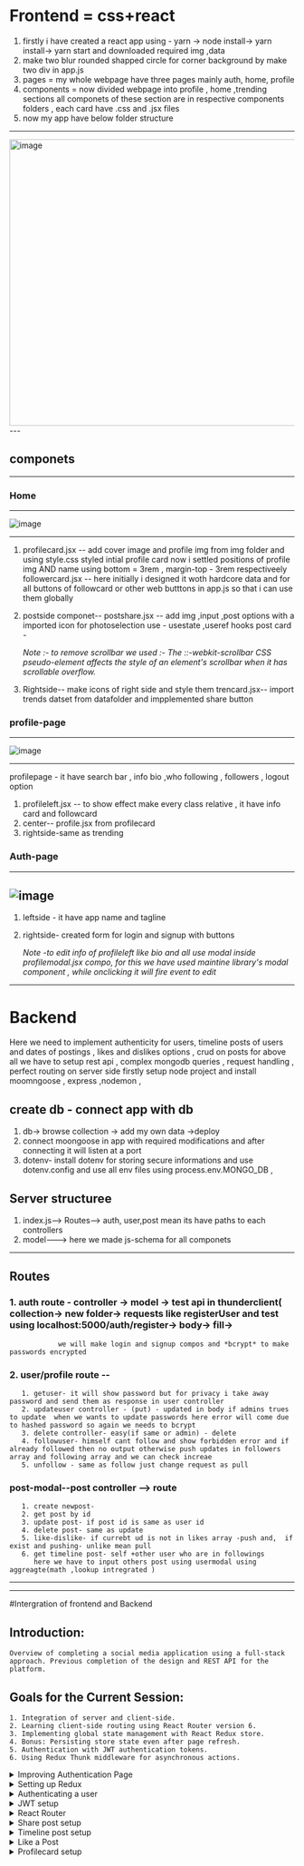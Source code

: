 
# Frontend = css+react
1. firstly i have created a react app using - yarn -> node install-> yarn  install-> yarn start  and downloaded required img ,data
2. make two blur rounded shapped circle  for corner  background  by make two div in app.js
3.  pages = my whole webpage have three pages mainly auth, home, profile
4. components =  now divided webpage into profile , home ,trending sections all componets of these section are in respective components folders , each card have .css and .jsx files
5. now my app have below folder structure
  ---
 <img width="505" alt="image" src="https://github.com/Akmeena4u/FullStack-SocialMediaApp/assets/93425334/35a2a61e-385d-4b8d-8ab4-c9bd2471fe89">
---

## componets 
---
### Home
---
![image](https://github.com/Akmeena4u/FullStack-SocialMediaApp/assets/93425334/c4730958-3561-42d5-87e2-afb63b6b4a52)

---
1. profilecard.jsx -- add cover image and profile img from img folder and using style.css styled intial profile card                                                                                                        now i settled positions of profile img AND  name using bottom = 3rem , margin-top - 3rem respectiveely
  followercard.jsx --   here initially i designed it woth hardcore data and for all buttons of followcard or other web butttons in app.js so that  i can use them globally


2. postside componet-- postshare.jsx -- add img ,input ,post options with a imported icon for photoselection use - usestate ,useref hooks
                       post card -

   *Note :- to remove scrollbar we used :-  The ::-webkit-scrollbar CSS pseudo-element affects the style of an element's scrollbar when it has scrollable overflow.*

 3. Rightside-- make icons of right side and style them
                trencard.jsx-- import trends datset from datafolder and impplemented share button

 
 ### profile-page 
 ---
 ![image](https://github.com/Akmeena4u/FullStack-SocialMediaApp/assets/93425334/b8f2cb6c-a4ef-42c7-8ff0-0559c52a0b10)

---
 profilepage - it have search bar , info bio ,who following , followers ,  logout option    
 1. profileleft.jsx -- to show effect make every class relative , it have info card  and followcard
 2. center-- profile.jsx from profilecard
 3. rightside-same as trending


### Auth-page
---
![image](https://github.com/Akmeena4u/FullStack-SocialMediaApp/assets/93425334/872eab97-fa8a-4ecf-91a2-288ed5260d20)
---
1. leftside - it have app name and tagline
2. rightside- created form for login and signup with buttons

   *Note -to edit info of profileleft  like bio and all use modal inside profilemodal.jsx compo, for this we have used maintine library's modal component , while onclicking it will fire event to 
          edit*
                         
---                   
        




# Backend 

Here we need to implement authenticity for users, timeline posts of users  and dates of postings , likes and dislikes options , crud on posts 
for above all we have to setup rest api , complex mongodb queries , request handling , perfect routing on server side 
firstly setup node project and install moomngoose ,  express ,nodemon ,

## create db - connect app with db
1. db-> browse collection -> add my own data ->deploy
2. connect moongoose in app  with required modifications and after connecting it will listen at a port
3. dotenv- install dotenv for storing secure informations and use dotenv.config and use all env files using process.env.MONGO_DB ,

## Server structuree 
1. index.js--> Routes--> auth, user,post mean its have paths to each controllers
2. model---> here we made js-schema  for all componets
----
## Routes 
### 1. auth route - controller -> model -> test api in thunderclient( collection-> new folder-> requests like registerUser and test using localhost:5000/auth/register-> body-> fill->
                we will make login and signup compos and *bcrypt* to make passwords encrypted
### 2. user/profile route --
       1. getuser- it will show password but for privacy i take away password and send them as response in user controller
       2. updateuser controller - (put) - updated in body if admins trues to update  when we wants to update passwords here error will come due to hashed password so again we needs to bcrypt 
       3. delete controller- easy(if same or admin) - delete
       4. followuser- himself cant follow and show forbidden error and if already followed then no output otherwise push updates in followers array and following array and we can check increae 
       5. unfollow - same as follow just change request as pull


### post-modal--post controller --> route
       1. create newpost- 
       2. get post by id
       3. update post- if post id is same as user id
       4. delete post- same as update
       5. like-dislike- if currebt ud is not in likes array -push and,  if exist and pushing- unlike mean pull
       6. get timeline post- self +other user who are in followings
          here we have to input others post using usermodal using aggreagte(math ,lookup intregrated )

  ---     

---

#Intergration of frontend and Backend

## Introduction:
    Overview of completing a social media application using a full-stack approach. Previous completion of the design and REST API for the platform.

## Goals for the Current Session:
    1. Integration of server and client-side.
    2. Learning client-side routing using React Router version 6.
    3. Implementing global state management with React Redux store.
    4. Bonus: Persisting store state even after page refresh.
    5. Authentication with JWT authentication tokens.
    6. Using Redux Thunk middleware for asynchronous actions.


<details>
 <summary>Improving Authentication Page</summary> 

  ### Improving Authentication Page

#### Setting Up Client-side:
1. Created a "client" folder for the frontend.
2. Initialized the client-side using `yarn start`.
3. Concurrently ran the server-side using `npm start`.
4. Opened VS Code and navigated to the "pages" directory.
5. Modified the login and signup components in the "or.jsx" file.
6. Removed the login function and utilized the signup component.
7. Structured the layout with a comment to distinguish between the left and right sides.
8. Implemented conditional rendering using the `useState` hook for login and signup forms.
9. Created a button to switch between login and signup forms based on user interaction.
10. Styled the clickable text with a pointer cursor.

#### Handling Form Inputs:
11. Initialized a `data` state with the `useState` hook to store input values.
12. Created a `handleChange` function to update the `data` state on input changes.
13. Applied the `handleChange` function to all input fields using the `onChange` attribute.
14. Changed the input type for password fields to "password" for security.

#### Confirming Passwords:
15. Added a `confirmPass` state to manage whether the confirmed password is valid.
16. Conditionally rendered an error message if the confirmed password doesn't match.
17. Styled the error message with a red color, font size, and margin.
18. Ensured the error message is displayed only when `confirmPass` is false.

#### Handling Form Submission:
19. Implemented a `handleSubmit` function to prevent default form submission.
20. Checked if the form is in signup mode and verified if the password matches the confirmed password.
21. Updated the `confirmPass` state accordingly.
22. Created a `resetForm` function to reset form values and clear error messages.
23. Called `resetForm` during the switch between login and signup modes.

#### Connecting to Backend:
24. Prepared the setup for connecting to the backend using Redux.
25. Introduced the concept of Redux for global state management.

</details>


<details>
  <summary>Setting up Redux</summary>

---
  ![image](https://github.com/Akmeena4u/FullStack-SocialMediaApp/assets/93425334/2ef8f5e8-d284-4507-bcb1-a514dbb57d26)

---  

**Redux Setup Steps:**

1. Navigate to the `client` folder and install the required packages using the following command:
   ```bash
   npm install redux redux-thunk react-redux
   ```

2. Import the `useDispatch` hook from `react-redux` for later use:
   ```javascript
   import { useDispatch } from 'react-redux';
   ```

3. Set up the `useDispatch` hook:
   ```javascript
   const dispatch = useDispatch();
   ```

4. Use the `dispatch` hook to interact with Redux actions. For example, in a form submission:
   ```javascript
   if (data.password === data.confirmPass) {
       dispatch(signUpAction(data)); // dispatching the signUpAction with form data
   } else {
       setConfirmPassword(false);
       dispatch(loginAction(data)); // dispatching the loginAction with form data
   }
   ```

5. Create action files inside the `actions` folder in the `client/src` directory.

6. Inside the `authActions.js` file, export and define actions such as login and signUp:
   ```javascript
   // authActions.js
   export const loginAction = (formData) => {
       return async (dispatch) => {
           // Make API call and dispatch appropriate actions based on the result
       };
   };

   export const signUpAction = (formData) => {
       return async (dispatch) => {
           // Make API call and dispatch appropriate actions based on the result
       };
   };
   ```

7. Create an `api` folder in the `client/src` directory.

8. Inside the `api` folder, create a `request.js` file and install the `axios` package:
   ```bash
   npm install axios
   ```

9. Configure the `request.js` file for making API requests:
   ```javascript
   // request.js
   import axios from 'axios';

   const api = axios.create({
       baseURL: 'http://localhost:5000', // Set your server's base URL
   });

   export default api;
   ```

10. Inside the `authApi.js` file (inside the `api` folder), define functions for login and signUp API requests:
    ```javascript
    // authApi.js
    import api from './request';

    export const login = (formData) => {
        return api.post('/auth/login', formData);
    };

    export const signUp = (formData) => {
        return api.post('/auth/register', formData);
    };
    ```

11. Create a `reducers` folder in the `client/src` directory.

12. Inside the `reducers` folder, create an `authReducer.js` file and define the authentication reducer:
    ```javascript
    // authReducer.js
    const initialState = {
        authData: null,
        loading: false,
        error: false,
    };

    const authReducer = (state = initialState, action) => {
        switch (action.type) {
            case 'AUTHENTICATION_START':
                return { ...state, loading: true, error: false };
            case 'AUTHENTICATION_SUCCESS':
                return { ...state, authData: action.data, loading: false, error: false };
            case 'AUTHENTICATION_FAIL':
                return { ...state, loading: false, error: true };
            default:
                return state;
        }
    };

    export default authReducer;
    ```

13. Create an `index.js` file inside the `reducers` folder to combine all reducers:
    ```javascript
    // index.js
    import { combineReducers } from 'redux';
    import authReducer from './authReducer';

    const reducers = combineReducers({
        auth: authReducer,
        // Add other reducers here if needed
    });

    export default reducers;
    ```

14. Create a `store` folder in the `client/src` directory.

15. Inside the `store` folder, create a `reduxStore.js` file for setting up the Redux store:
    ```javascript
    // reduxStore.js
    import { createStore, applyMiddleware, compose } from 'redux';
    import thunk from 'redux-thunk';
    import reducers from '../reducers';

    const saveToLocalStorage = (state) => {
        try {
            const serializedState = JSON.stringify(state);
            localStorage.setItem('profile', serializedState);
        } catch (error) {
            console.error('Error saving to localStorage:', error);
        }
    };

    const loadFromLocalStorage = () => {
        try {
            const serializedState = localStorage.getItem('profile');
            if (serializedState === null) return undefined;
            return JSON.parse(serializedState);
        } catch (error) {
            console.error('Error loading from localStorage:', error);
            return undefined;
        }
    };

    const persistedState = loadFromLocalStorage();

    const middleware = [thunk];

    const store = createStore(
        reducers,
        persistedState,
        compose(
            applyMiddleware(...middleware),
            window.__REDUX_DEVTOOLS_EXTENSION__
                ? window.__REDUX_DEVTOOLS_EXTENSION__()
                : (f) => f
        )
    );

    store.subscribe(() => saveToLocalStorage(store.getState()));

    export default store;
    ```

16. Finally, integrate the Redux store with the React application in the `client/src/index.js` file:
    ```javascript
    // index.js
    import React from 'react';
    import ReactDOM from 'react-dom';
    import { Provider } from 'react-redux';
    import store from './store/reduxStore';
    import App from './App';

    ReactDOM.render(
        <Provider store={store}>
            <App />
        </Provider>,
        document.getElementById('root')
    );
    ```

These steps should guide you through setting up Redux in your React application. Ensure that you customize the API endpoints and
reducers according to your project structure and requirements.


</details>


<details>
  <summary>Authenticating a user</summary>

  Certainly! Here are detailed notes based on the provided transcript:

### Server-Side Changes:

1. **Cross-Origin Issue Resolution:**
    - Encountered a "strict origin when cross-origin" error during an attempt to make a request for user registration.
    - Installed the `cors` package using `npm i cors` to handle cross-origin requests.
    - Configured the server in `index.js` to use the `cors` middleware.

2. **User Registration:**
    - Made a request to register a new user named "John" with a username "john@gmail.com" and password "john".
    - Utilized the network tab to observe the request and encountered the CORS issue.
    - Resolved the CORS issue by installing and configuring the `cors` package on the server side.

3. **Password Hashing:**
    - Integrated the bcrypt library to hash passwords.
    - Modified the server-side logic in the `authController.js` file to hash the incoming password from the request body.

4. **Duplicate Username Check:**
    - Implemented a check to verify if the provided username already exists before attempting to register a new user.
    - Used the `userModel` to find an existing user with the given username.
    - If an existing user is found, returned a response with a 400 status and a message indicating that the username is already registered.

### UI Changes:

1. **Loading State in UI:**
    - Updated the UI to display a "Loading" message when a request is pending.
    - Used React Redux hooks (`useDispatch` and `useSelector`) to manage the loading state.
    - Modified the UI buttons to show loading state dynamically based on the loading variable.

2. **Button Styling and Clickability:**
    - Introduced a CSS class called `.button-disabled` to make buttons visually distinct when disabled.
    - Made buttons unclickable by setting `pointer-events: none` in the `.button-disabled` class.
    - Dynamically applied the `.button-disabled` class to buttons based on the loading state.

3. **LocalStorage Verification:**
    - Checked the browser's localStorage to verify that user profile data is stored after a successful login or signup.
    - Showed that the data stored in localStorage includes a "profile" key, which contains user information.

### JWT Implementation:

1. **Introduction:**
    - Discussed the importance of implementing JSON Web Tokens (JWT) on the server side.

2. **Server-Side JWT Integration:**
    - Opened the `authController.js` file to make changes for JWT implementation.
    - Removed unnecessary code for extracting username and password from the request body.

### Testing:

1. **Registration Testing:**
    - Attempted to register a user to test the server's response.
    - Encountered a 400 status response due to a pre-existing username, indicating that the duplicate username check is functional.

2. **Issues and Resolutions:**
    - Encountered and resolved an error related to using an undefined `password` variable in the `authController.js` file.
    - Successfully resolved the issue, and the server ran properly.


</details>


<details>
  <summary>JWT setup</summary>


### Server-Side JWT Implementation:

1. **Package Installation:**
    - Installed the `jsonwebtoken` package on the server side using `npm i jsonwebtoken`.

2. **JWT Token Generation (User Registration):**
    - After saving a new user, implemented JWT token generation.
    - Used the `jsonwebtoken` library's `sign` method.
    - Created a token using the user's username and id, with a predefined secret key and expiration time (1 hour).
    - Stored the secret key in the server's `.env` file to keep it secure.

3. **Response with Token and User Data:**
    - Sent a response containing the new user data and the generated token.
    - Stored the token and user data in both localStorage and the Redux store.

### Client-Side Implementation:

1. **Registration Testing:**
    - Tested registration by signing up with a new user (e.g., "Eric").
    - Received a response with the new user data and an associated token.

2. **Redux Store Update:**
    - Checked the Redux store's authentication data, which now includes the user data and token after successful registration.

3. **Login Route Implementation:**
    - Implemented a login route in the server to handle login requests.
    - If the password decryption is not valid, responded with a 400 status and the message "Wrong password."
    - If valid, responded with a 200 status and sent the user data and token in the response JSON.

4. **Token Verification:**
    - Verified the generated token by testing the login functionality with an existing user (e.g., "John").
    - Received a response with the user data and token, indicating successful JWT token authentication.



These notes cover the server-side implementation of JWT token generation, testing, and verification, as well as a brief mention of the next steps involving client-side routing. If you have any specific questions or need further clarification, feel free to ask!
</details>


<details>
  <summary>React Router</summary>
  ### React Router Implementation:

#### Package Installation:
1. **React Router Dom Installation:**
   - Installed the `react-router-dom` package on the client side using `yarn add react-router-dom`.

#### Client-Side Implementation:

1. **Router Setup in index.js:**
   - Imported `BrowserRouter` from `react-router-dom` in the `index.js` file.
   - Enclosed the `Provider` component with `BrowserRouter`.
   - Mentioned the transition from version 5 to version 6 of React Router.

2. **Route Configuration in app.js:**
   - Imported necessary classes from `react-router-dom`: `Routes`, `Route`, `Navigate`.
   - Configured route logic in the `app.js` file.

3. **Conditional Rendering based on User Authentication:**
   - Checked user availability in the Redux store using `useSelector`.
   - Implemented route navigation based on user availability.
   - Used the `Navigate` class for navigation.
   - Routes:
      - `/`: Redirects to the home or authentication page based on user availability.
      - `/home`: Redirects to home or authentication based on user availability.
      - `/authentication`: Redirects to home or authentication based on user availability.

4. **Manual Key Clearance for Testing:**
   - Cleared localStorage keys manually to simulate a clean start for the application.

5. **Practical Testing:**
   - Demonstrated login functionality with the user "John" and tested route redirection.
   - Emphasized that testing for sign-up was not shown due to the tutorial's length.

#### Next Steps: Share Component Logic Implementation:

1. **Share Component Logic:**
   - Announced the intention to implement the logic for the Share component.
   - Desired outcome: the user should be redirected to the home page after successful login or sign-up.

These notes cover the implementation of React Router on the client side, including package installation, setup in `index.js`, and route configuration in `app.js`. Additionally, practical testing was demonstrated for the login functionality. The next steps involve the implementation of logic for the Share component. If you have further questions or need clarification, feel free to ask!
</details>



<details>
  <summary>Share post setup</summary>

steps:

Adjusting the image state in the post component.
Handling the submit functionality for uploading a new post.
Creating a new post object with user id, description, and image data.
Uploading the image to the server using an action and middleware.
Creating an API endpoint on the server for handling image uploads.
Dispatching actions for success and failure of image upload.
Implementing a reducer for managing the post state.
Handling loading and error states in the UI during post upload.
Creating a reset function to clear input fields after a successful post upload.
The next steps mentioned include fetching timeline posts based on followers and displaying both the user's posts and those of their followers.

### Image State Adjustment:
In the script, the first modification is made to the state handling the image in the post component. Instead of creating an object with a `url` property, the `url` is directly assigned to the `image` property of the state. This change simplifies the structure.

```jsx
const [image, setImage] = useState(null);

// ...

// Inside the JSX
<img src={image} alt="Preview" />

// ...

// Handling image selection
const handleImageChange = (event) => {
  const selectedImage = event.target.files[0];
  setImage(URL.createObjectURL(selectedImage));
};
```

### Submit Functionality:
A new function named `handleSubmit` is created to handle the submission of a new post. It retrieves the user's ID and description, checks if an image is selected, and creates a `FormData` object for uploading the image to the server.

```jsx
const handleSubmit = async (event) => {
  event.preventDefault();

  const userId = useSelector((state) => state.authentication.authData.user.id);
  const description = descriptionRef.current.value;
  
  if (image) {
    const data = new FormData();
    const fileName = new Date().toISOString() + selectedImage.name;
    data.append('file', selectedImage, fileName);
    // ... (dispatch action to upload image to server)
  }

  // ... (dispatch action to upload post data to server)
};
```

### Uploading Image:
An action `uploadImage` is dispatched with the image data using Redux Thunk middleware. This action utilizes the `axios` library to send a POST request to the server's upload endpoint.

```jsx
// Action Creator (uploadActions.js)
export const uploadImage = (data) => async (dispatch) => {
  try {
    await uploadApi.uploadImage(data);
    // ... (dispatch action for successful image upload)
  } catch (error) {
    console.error(error);
  }
};

// API Call (uploadApi.js)
export const uploadImage = (data) => api.post('/upload', data);
```

### Server-Side Handling:
The server-side code includes setting up a route `/upload` to handle image uploads. It utilizes the `multer` middleware to process and save uploaded images in the `public/images` directory. The image's filename is based on the current date and time.

```javascript
// Server-Side Route (uploadRoute.js)
const upload = multer({ dest: 'public/images/' });

router.post('/upload', upload.single('file'), (req, res) => {
  // ... (handling the uploaded file, e.g., saving in the database)
  res.status(201).json({ message: 'File uploaded successfully' });
});
```

### Uploading Post Data:
Another action `uploadPost` is dispatched after successful image upload to handle the creation of a new post on the server. The server-side code returns the newly created post.

```jsx
// Action Creator (uploadActions.js)
export const uploadPost = (data) => async (dispatch) => {
  try {
    const newPost = await uploadApi.uploadPost(data);
    dispatch({ type: 'UPLOAD_SUCCESS', data: newPost });
  } catch (error) {
    console.error(error);
    dispatch({ type: 'UPLOAD_FAIL' });
  }
};
```

### Post Reducer:
A reducer `postReducer` is implemented to manage the state related to post uploads. It handles actions for upload success, upload fail, and the initial state.

```jsx
// Post Reducer (postReducer.js)
const postReducer = (state = { posts: null, loading: false, error: false, uploading: false }, action) => {
  switch (action.type) {
    case 'UPLOAD_SUCCESS':
      return { ...state, uploading: true };
    case 'UPLOAD_FAIL':
      return { ...state, uploading: false, error: true };
    // ... (other cases for managing posts)
    default:
      return state;
  }
};
```

### UI Integration:
In the UI, the loading state is used to dynamically change the button text to 'Uploading...' and disable the button during the upload process. Additionally, a `reset` function is implemented to clear the image and description fields after a successful post upload.

```jsx
const loading = useSelector((state) => state.postReducer.uploading);

<button type="submit" disabled={loading}>
  {loading ? 'Uploading...' : 'Share'}
</button>

// ...

const reset = () => {
  setImage(null);
  descriptionRef.current.value = '';
};

// Called after successful post upload
reset();
```

### Timeline Posts:
The script mentions the next steps, including fetching timeline posts based on followers and displaying both the user's posts and those of their followers. However, the details for this part are not provided in the provided script.

If you have any specific questions or if there's a particular part you'd like more clarification on, feel free to let me know!
</details>

<details>
  <summary>Timeline post setup</summary>

  Certainly! Let's break down the process in more detail:

### 1. Fetching User and Posts:

In the `post.jsx` component, the `useSelector` hook from React-Redux is employed to fetch the user, posts, and loading status from the global state.

```jsx
import { useSelector } from 'react-redux';

// ...

const user = useSelector((state) => state.authReducer.authData.user);
const posts = useSelector((state) => state.postReducer.posts);
const loading = useSelector((state) => state.postReducer.loading);
```

Here, `user` holds the information about the currently logged-in user, `posts` stores an array of posts, and `loading` indicates whether the posts are still being fetched.

### 2. Fetching Timeline Posts:

A `useEffect` hook is used to trigger the fetching of timeline posts when the component mounts. It dispatches the `getTimelinePosts` action, which is responsible for fetching posts based on the user's ID.

```jsx
import { useEffect } from 'react';
import { useDispatch } from 'react-redux';
import { getTimelinePosts } from '../actions/postActions';

// ...

const dispatch = useDispatch();

useEffect(() => {
  dispatch(getTimelinePosts(user?.id));
}, [dispatch, user]);
```

### 3. Action for Fetching Timeline Posts:

In the `postActions.js` file, the `getTimelinePosts` action is created. This action dispatches actions indicating the start of fetching, successful fetching, and failure in case of an error.

```jsx
// postActions.js

export const getTimelinePosts = (id) => async (dispatch) => {
  try {
    dispatch({ type: 'FETCH_TIMELINE_POSTS_START' });
    const data = await postApi.getTimelinePosts(id);
    dispatch({ type: 'FETCH_TIMELINE_POSTS_SUCCESS', payload: data });
  } catch (error) {
    console.error(error);
    dispatch({ type: 'FETCH_TIMELINE_POSTS_FAIL' });
  }
};
```

### 4. API Request for Fetching Timeline Posts:

In the `postApi.js` file, a `getTimelinePosts` method is implemented to send a GET request to the server's endpoint for fetching timeline posts.

```jsx
// postApi.js

export const getTimelinePosts = (id) => api.get(`/post/timeline/${id}`);
```

### 5. Server-Side Handling for Fetching Timeline Posts:

On the server side, in the `postController.js` file, a new route is implemented for fetching timeline posts based on the user's ID.

```javascript
// postController.js

const getTimelinePosts = async (req, res) => {
  try {
    // Logic to fetch timeline posts based on user ID
    // ...

    res.status(200).json({ timelinePosts: /* posts data */ });
  } catch (error) {
    console.error(error);
    res.status(500).json({ message: 'Internal Server Error' });
  }
};

module.exports = { getTimelinePosts };
```

This is where you would implement the logic to fetch posts based on the user's ID. The fetched posts are then sent as a JSON response.

### 6. Displaying Timeline Posts:

In the JSX of the `post.jsx` component, the `map` function is used to iterate over the `posts` array and render each post.

```jsx
// post.jsx

return (
  <div>
    {loading ? (
      <p>Fetching posts...</p>
    ) : (
      posts.map((post) => (
        // Render each post with necessary details
        // ...
      ))
    )}
  </div>
);
```

### 7. Handling Likes and Dislikes:


</details>


<details>
  <summary>Like a Post</summary>

  Certainly, let's elaborate on the provided script:

### 1. **Initializing Like State in the Post Component:**

In the `post.jsx` component, a `useState` hook is used to manage the like-related state variables:

```jsx
import React, { useState } from 'react';

// ...

const Post = ({ data }) => {
  // ...
  const [liked, setLiked] = useState(data.likes.includes(user.id));
  const [likes, setLikes] = useState(data.likes.length);
  
  // ...
};
```

Here, `liked` represents whether the current user has liked the post, and `likes` represents the total number of likes on the post.

### 2. **Rendering Like Button and Cursor Styling:**

The JSX is modified to include a like button. The styling is adjusted to change the cursor to a pointer when hovering over the like button.

```jsx
return (
  <div>
    {/* ... other post details ... */}
    <button onClick={handleLike} style={{ cursor: 'pointer' }}>
      {liked ? 'Unlike' : 'Like'}
    </button>
    <p>{likes} {likes === 1 ? 'like' : 'likes'}</p>
  </div>
);
```

The button text dynamically changes based on whether the post is liked or not.

### 3. **Handling Like Functionality:**

The `handleLike` function toggles the like state and sends a request to the server to like or unlike the post.

```jsx
const handleLike = async () => {
  try {
    setLiked((prev) => !prev);
    const response = await postApi.likePost(data.id, user.id);
    
    if (response.data.liked) {
      setLikes((prev) => prev + 1);
    } else {
      setLikes((prev) => prev - 1);
    }
  } catch (error) {
    console.error('Error liking/unliking post:', error);
  }
};
```

This function first toggles the `liked` state locally, then sends a request to the server using `postApi.likePost`. Depending on the server's response, it updates the total number of likes (`likes` state).

### 4. **Implementing the Like Post API Request:**

In the `postApi.js` file, the `likePost` method is added to handle the API request for liking or unliking a post.

```jsx
// postApi.js

export const likePost = (postId, userId) => api.put(`/post/${postId}/like/${userId}`);
```

This method sends a PUT request to the server, specifying the post ID and user ID in the URL.

### 5. **Server-Side Handling for Liking/Unliking a Post:**

On the server side, a new route is implemented in the `postController.js` file to handle liking or unliking a post.

```javascript
// postController.js

const likePost = async (req, res) => {
  try {
    // Logic to like/unlike the post based on post ID and user ID
    // ...

    res.status(200).json({ liked: /* true/false based on like status */ });
  } catch (error) {
    console.error(error);
    res.status(500).json({ message: 'Internal Server Error' });
  }
};

module.exports = { likePost };
```

The logic inside `likePost` would typically involve updating the post in the database based on the current like status.

### 6. **Visual Feedback on Like/Unlike:**

The code provides visual feedback when a post is liked or unliked by updating the local state and the total like count accordingly.

### 7. **Testing the Like/Unlike Functionality:**

The functionality is tested by clicking the like button, observing the local state changes, and verifying the server's response through console logs.

### 8. **Next Steps:**

The script hints at additional work, such as fixing the profile card for the home page, but the details of these tasks are not provided in the given script.

This script mainly focuses on implementing the like/unlike functionality for a post in a React-Redux application, involving both client-side and server-side modifications.
</details>


<details>
  <summary>Profilecard setup</summary>
  Certainly, let's go through the provided script with more detailed code explanations.

### 1. **Profile Card Setup on Home Page:**
The `ProfileCard` component is designed to display user information, with different content based on its location (whether it's on the profile page or the home page). Here's a detailed breakdown:

```jsx
import React from 'react';
import { useSelector } from 'react-redux';
import { Link } from 'react-router-dom';

const ProfileCard = ({ location }) => {
  // Extracting user data from the Redux store
  const user = useSelector(state => state.authReducer.authData);

  // Constructing image URLs for cover and profile pictures
  const coverImage = user.coverPicture ?
    `${process.env.REACT_APP_SERVER_PUBLIC}${user.coverPicture}` :
    `${process.env.REACT_APP_SERVER_PUBLIC}default-cover.jpg`;

  const profileImage = user.profilePicture ?
    `${process.env.REACT_APP_SERVER_PUBLIC}${user.profilePicture}` :
    `${process.env.REACT_APP_SERVER_PUBLIC}default-profile.png`;

  // JSX for displaying user information
  return (
    <div className="profile-card">
      {location === 'profilePage' ? (
        // Content for the profile page
        <div>
          <img src={coverImage} alt="Cover" className="cover-image" />
          <img src={profileImage} alt="Profile" className="profile-image" />
          <h2>{`${user.firstName} ${user.lastName}`}</h2>
          <p>{user.worksAt || 'Write about yourself'}</p>
          <p>Followers: {user.followers.length}</p>
          <p>Following: {user.following.length}</p>
          {/* Add other profile-related information here */}
        </div>
      ) : (
        // Content for the home page
        <div>
          {/* Customize content as needed for the home page */}
        </div>
      )}
    </div>
  );
};

export default ProfileCard;
```

### 2. **Dynamic User Data Extraction:**
This code snippet represents a simplified version of the Redux store responsible for handling user authentication data.

```jsx
// Redux store slice for user authentication data
const authReducer = (state = { authData: null }, action) => {
  // Handle authentication-related actions
  // ...
};

export default authReducer;
```

### 3. **Display User Information:**
Within the `ProfileCard` component, user information such as name, workplace, and follower counts are displayed dynamically.

```jsx
{/* Displaying user information */}
<h2>{`${user.firstName} ${user.lastName}`}</h2>
<p>{user.worksAt || 'Write about yourself'}</p>
<p>Followers: {user.followers.length}</p>
<p>Following: {user.following.length}</p>
```

### 4. **Styling Adjustments:**
This CSS snippet ensures that the styling for `.nav-icons` and `.link` is consistent.

```css
/* Styling for nav-icons and link within the profile card */
.nav-icons, .link {
  text-decoration: none;
  color: inherit;
}
```

### 5. **Navigation to Profile Page:**
A link is wrapped around "My Profile" to enable navigation to the user's profile page.

```jsx
<span className="link">
  <Link to={`/profile/${user.id}`}>My Profile</Link>
</span>
```

### 6. **Routing Setup for Profile Page:**
In `App.js`, a route is defined to handle navigation to profile pages based on user IDs.

```jsx
// Routing setup for profile pages
<Route path="/profile/:id" exact component={ProfilePage} />
```

### 7. **Navigation to Home Page:**
In the `HomeVideo` component, an image is wrapped in a `Link` component to enable navigation to the home page.

```jsx
{/* Navigation to the Home page */}
<Link to="/home">
  <img src={homeImage} alt="Home" className="home-image" />
</Link>
```

### 8. **Post Filtering for Profile Card:**
This code snippet filters the number of posts dynamically based on the user's ID.

```jsx
// Extracting posts from the Redux store
const posts = useSelector(state => state.postReducer.posts);

// Dynamic number of posts based on the user's ID
const numberOfPosts = posts.filter(post => post.userId === user.id).length;
```

### 9. **Dynamic Number of Posts:**
The dynamic number of posts is displayed within the `ProfileCard` component.

```jsx
{/* Displaying the dynamic number of posts */}
<p>Posts: {numberOfPosts}</p>
```

### 10. **Test with New Post:**
This section demonstrates the creation of a new post for testing purposes.

```jsx
// Creating a new post for testing
const newPost = {
  title: 'REST API Tutorial',
  content: 'Learn the basics of REST API development.',
};

// Dispatching the action to add the new post
dispatch(addPost(newPost));
```

### 11. **Post Display on Profile Page:**
In the `ProfilePage` component, user posts are filtered and displayed on the profile page.

```jsx
// Extracting user data and posts from the Redux store
const user = useSelector(state => state.authReducer.authData);
const posts = useSelector(state => state.postReducer.posts);

// Filtering posts based on the user's ID
const userPosts = posts.filter(post => post.userId === user.id);
```

### 12. **Profile Card Logic for Different Pages:**
The `ProfileCard` component renders different content based on its location prop.

```jsx
// Conditional rendering based on the location prop
{location === 'profilePage' ? (
  // Content for the profile page
  // ...
) : (
  // Content for the home page
  // ...
)}
```

### 13. **Additional Notes:**
A note regarding potential internet connection issues is included.

```jsx
// Note on potential internet connection issues
// ...
```

### 14. **Post API Tutorial:**
The `addPost` function in the post API file demonstrates how to make a request to add a new post.

```jsx
// Making a request to add a new post
const addPost = async (newPost) => {
  // ...
};
```

### 15. **Post Display on Profile Page:**
The `ProfilePage` component maps through user posts and displays them.

```jsx
{/* Displaying user's posts on the profile page */}
{userPosts.map(post => (
  // Displaying post details
  // ...
))}
```

These detailed explanations provide a clearer understanding of each code snippet's purpose and functionality.
</details>

